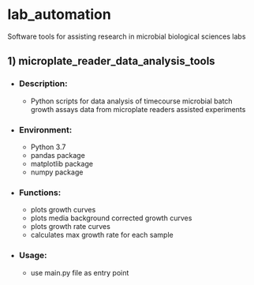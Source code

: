 # lab_automation
Software tools for assisting research in microbial biological sciences labs

## 1) microplate_reader_data_analysis_tools
* ### Description: 
  * Python scripts for data analysis of timecourse microbial batch growth assays data from microplate readers assisted experiments
* ### Environment:
  * Python 3.7
  * pandas package
  * matplotlib package
  * numpy package
* ### Functions:
  * plots growth curves
  * plots media background corrected growth curves
  * plots growth rate curves
  * calculates max growth rate for each sample
* ### Usage:
  * use main.py file as entry point 
  
